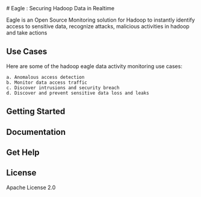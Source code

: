 <snippet>
  <content>
# Eagle : Securing Hadoop Data in Realtime

Eagle is an Open Source Monitoring solution for Hadoop to instantly identify access to sensitive data, recognize attacks, malicious activities in hadoop and take actions

## Use Cases

Here are some of the hadoop eagle data activity monitoring use cases:

	a. Anomalous access detection
	b. Monitor data access traffic 
	c. Discover intrusions and security breach
	d. Discover and prevent sensitive data loss and leaks

## Getting Started

## Documentation

## Get Help


## License
Apache License 2.0

</content>
</snippet>
